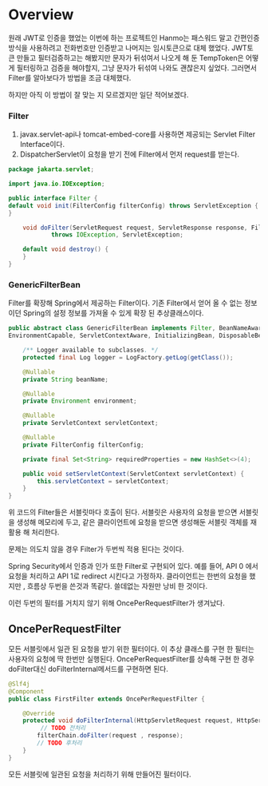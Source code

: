 # Overview

원래 JWT로 인증을 했었는 이번에 하는 프로젝트인 Hanmo는 패스워드 말고 
간편인증 방식을 사용하려고 전화번호만 인증받고 나머지는 임시토큰으로 대체 했었다.
JWT토큰 만들고 필터검증하고는 해봤지만 문자가 뒤섞여서 나오게 해 둔 TempToken은 어떻게 필터링하고
검증을 해야할지, 그냥 문자가 뒤섞여 나와도 괜찮은지 싶었다. 그러면서 Filter를 알아보다가 방법을 조금 대체했다.

하지만 아직 이 방법이 잘 맞는 지 모르겠지만 일단 적어보겠다.

### Filter
1. javax.servlet-api나 tomcat-embed-core를 사용하면 제공되는 Servlet Filter Interface이다.
2. DispatcherServlet이 요청을 받기 전에 Filter에서 먼저 request를 받는다.

```java
package jakarta.servlet;

import java.io.IOException;

public interface Filter {
default void init(FilterConfig filterConfig) throws ServletException {
}

    void doFilter(ServletRequest request, ServletResponse response, FilterChain chain)
            throws IOException, ServletException;

    default void destroy() {
    }
}
```

### GenericFilterBean
Filter를 확장해 Spring에서 제공하는 Filter이다.
기존 Filter에서 얻어 올 수 없는 정보이던 Spring의 설정 정보를 가져올 수 있게 확장 된 추상클래스이다.

```java
public abstract class GenericFilterBean implements Filter, BeanNameAware, EnvironmentAware,
EnvironmentCapable, ServletContextAware, InitializingBean, DisposableBean {

    /** Logger available to subclasses. */
    protected final Log logger = LogFactory.getLog(getClass());

    @Nullable
    private String beanName;

    @Nullable
    private Environment environment;

    @Nullable
    private ServletContext servletContext;

    @Nullable
    private FilterConfig filterConfig;

    private final Set<String> requiredProperties = new HashSet<>(4);

    public void setServletContext(ServletContext servletContext) {
        this.servletContext = servletContext;
    }
}
```

위 코드의 Filter들은 서블릿마다 호출이 된다.
서블릿은 사용자의 요청을 받으면 서블릿을 생성해 메모리에 두고, 같은 클라이언트에 요청을 받으면 
생성해둔 서블릿 객체를 재활용 해 처리한다. 

문제는 의도치 않을 경우 Filter가 두번씩 적용 된다는 것이다.

Spring Security에서 인증과 인가 또한 Filter로 구현되어 있다.
예를 들어, API 0 에서 요청을 처리하고 API 1로 redirect 시킨다고 가정하자.
클라이언트는 한번의 요청을 했지만 , 흐름상 두번을 쓴것과 똑같다. 쓸데없는 자원만 낭비 한 것이다.

이런 두번의 필터를 거치지 않기 위해 OncePerRequestFilter가 생겨났다.

## OncePerRequestFilter
모든 서블릿에서 일관 된 요청을 받기 위한 필터이다.
이 추상 클래스를 구현 한 필터는 사용자의 요청에 딱 한번만 실행된다.
OncePerRequestFilter를 상속해 구현 한 경우 doFilter대신 doFilterInternal메서드를 구현하면 된다.

``` java
@Slf4j
@Component
public class FirstFilter extends OncePerRequestFilter {

    @Override
    protected void doFilterInternal(HttpServletRequest request, HttpServletResponse response, FilterChain filterChain) throws ServletException, IOException {
		 // TODO 전처리
        filterChain.doFilter(request , response);
        // TODO 후처리
    }
}
```
모든 서블릿에 일관된 요청을 처리하기 위해 만들어진 필터이다.